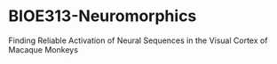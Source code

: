 # BIOE313-Neuromorphics
Finding Reliable Activation of Neural Sequences in the Visual Cortex of Macaque Monkeys
